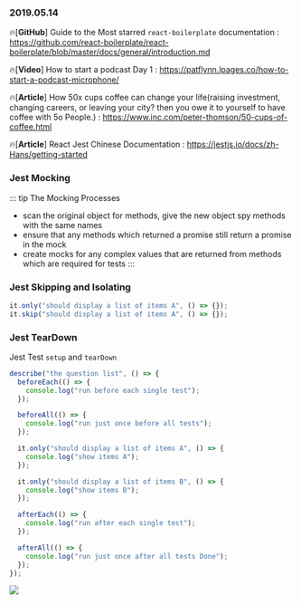 ### 2019.05.14

🔥[**GitHub**] Guide to the Most starred `react-boilerplate` documentation : <https://github.com/react-boilerplate/react-boilerplate/blob/master/docs/general/introduction.md>

🔥[**Video**] How to start a podcast Day 1 : <https://patflynn.lpages.co/how-to-start-a-podcast-microphone/>

🔥[**Article**] How 50x cups coffee can change your life(raising investment, changing careers, or leaving your city? then you owe it to yourself to have coffee with 5o People.) : <https://www.inc.com/peter-thomson/50-cups-of-coffee.html>

🔥[**Article**] React Jest Chinese Documentation : <https://jestjs.io/docs/zh-Hans/getting-started>

### Jest Mocking

::: tip The Mocking Processes

- scan the original object for methods, give the new object spy methods with the same names
- ensure that any methods which returned a promise still return a promise in the mock
- create mocks for any complex values that are returned from methods which are required for tests
  :::

### Jest Skipping and Isolating

```js
it.only("should display a list of items A", () => {});
it.skip("should display a list of items A", () => {});
```

### Jest TearDown

Jest Test `setup` and `tearDown`

```js
describe("the question list", () => {
  beforeEach(() => {
    console.log("run before each single test");
  });

  beforeAll(() => {
    console.log("run just once before all tests");
  });

  it.only("should display a list of items A", () => {
    console.log("show items A");
  });

  it.only("should display a list of items B", () => {
    console.log("show items B");
  });

  afterEach(() => {
    console.log("run after each single test");
  });

  afterAll(() => {
    console.log("run just once after all tests Done");
  });
});
```

![](https://images.unsplash.com/photo-1489533119213-66a5cd877091?ixlib=rb-1.2.1&ixid=eyJhcHBfaWQiOjEyMDd9&auto=format&fit=crop&w=800&q=60)
